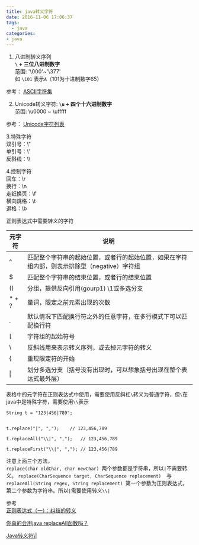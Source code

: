 ```yaml
---
title: java转义字符
date: 2016-11-06 17:06:37
tags:
  - java
categories: 
- java
---
```

1. 八进制转义序列  
**`\` + 三位八进制数字**   
范围: '\000'~'\377'     
如 `\101` 表示`A`（101为十进制数字65）
 
参考：
[ASCII字符集](https://zh.wikipedia.org/wiki/ASCII)

2. Unicode转义字符: **`\u` + 四个十六进制数字**  
范围: \u0000 ~ \ufffff

参考：
[Unicode字符列表](https://zh.wikipedia.org/wiki/Unicode%E5%AD%97%E7%AC%A6%E5%88%97%E8%A1%A8)


3.特殊字符  
双引号：\\"  
单引号：\\'  
反斜线：\\\\


4.控制字符  
回车：\r  
换行：\n  
走纸换页：\f  
横向跳格：\t  
退格：\b


正则表达式中需要转义的字符


元字符 | 说明
---|---
^ | 匹配整个字符串的起始位置，或者行的起始位置，如果在字符组内部，则表示排除型（negative）字符组
$ | 匹配整个字符串的结束位置，或者行的结束位置
() | 分组，提供反向引用(gourp1) \1或多选分支
* + ? | 量词，限定之前元素出现的次数
. | 默认情况下匹配换行符之外的任意字符，在多行模式下可以匹配换行符
[ | 字符组的起始符号
\ | 反斜线用来表示转义序列，或去掉元字符的转义
{ | 重现限定符的开始
&#124; | 划分多选分支（括号没有出现时，可以想象括号出现在整个表达式最外层）

表格中的元字符在正则表达式中使用，需要使用反斜杠`\`转义为普通字符，但`\`在java中是特殊字符，需要使用`\\`表示

```
String t = "123|456|789";

		
t.replace("|", ",");    // 123,456,789

t.replaceAll("\\|", ",");   // 123,456,789

t.replaceFirst("\\|", ","); // 123,456|789
```

注意上面三个方法，  
`replace(char oldChar, char newChar) `两个参数都是字符串，所以`|`不需要转义。 
`replace(CharSequence target, CharSequence replacement) 
`与`replaceAll(String regex, String replacement) `第一个参数为正则表达式，第二个参数为字符串。所以`|`需要使用转义`\\|`

参考  
[
正则表达式（一）：纠结的转义](http://www.infoq.com/cn/news/2011/01/regular-expressions-1)  

[你真的会用java replaceAll函数吗？](http://www.cnblogs.com/iyangyuan/p/4809582.html)  

[Java转义符\\|](http://www.cnblogs.com/yaochc/p/4574910.html)